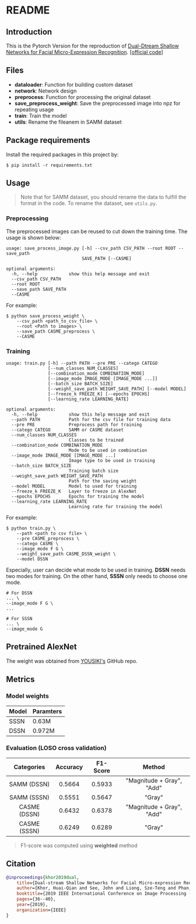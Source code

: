 # README

## Introduction
This is the Pytorch Version for the reproduction of [Dual-Dtream Shallow Networks for Facial Micro-Expression Recognition](https://ieeexplore.ieee.org/document/8802965). [[official code]](https://github.com/IcedDoggie/DSSN-MER)

## Files
* **dataloader**: Function for building custom dataset
* **network**: Network design
* **preprocess**: Function for processing the original dataset
* **save_preprocess_weight**: Save the preprocessed image into npz for repeating usage
* **train**: Train the model
* **utils**: Rename the fileanem in SAMM dataset

## Package requirements
Install the required packages in this project by:
```shell
$ pip install -r requirements.txt
```

## Usage
> Note that for SAMM dataset, you should rename the data to fulfill the format in the code. To rename the dataset, see `utils.py`.
> 
### Preprocessing
The preprocessed images can be reused to cut down the training time. The usage is shown below:
```
usage: save_process_image.py [-h] --csv_path CSV_PATH --root ROOT --save_path
                             SAVE_PATH [--CASME]

optional arguments:
  -h, --help            show this help message and exit
  --csv_path CSV_PATH
  --root ROOT
  --save_path SAVE_PATH
  --CASME
```

For example:
```shell
$ python save_process_weight \
    --csv_path <path_to_csv_file> \
    --root <Path to images> \
    --save_path CASME_preprocess \
    --CASME
```

### Training
```
usage: train.py [-h] --path PATH --pre PRE --catego CATEGO
                [--num_classes NUM_CLASSES]
                [--combination_mode COMBINATION_MODE]
                [--image_mode IMAGE_MODE [IMAGE_MODE ...]]
                [--batch_size BATCH_SIZE]
                [--weight_save_path WEIGHT_SAVE_PATH] [--model MODEL]
                [--freeze_k FREEZE_K] [--epochs EPOCHS]
                [--learning_rate LEARNING_RATE]

optional arguments:
  -h, --help            show this help message and exit
  --path PATH           Path for the csv file for training data
  --pre PRE             Preprocess path for training
  --catego CATEGO       SAMM or CASME dataset
  --num_classes NUM_CLASSES
                        Classes to be trained
  --combination_mode COMBINATION_MODE
                        Mode to be used in combination
  --image_mode IMAGE_MODE [IMAGE_MODE ...]
                        Image type to be used in training
  --batch_size BATCH_SIZE
                        Training batch size
  --weight_save_path WEIGHT_SAVE_PATH
                        Path for the saving weight
  --model MODEL         Model to used for training
  --freeze_k FREEZE_K   Layer to freeze in AlexNet
  --epochs EPOCHS       Epochs for training the model
  --learning_rate LEARNING_RATE
                        Learning rate for training the model
```

For example:
```shell
$ python train.py \
    --path <path to csv file> \
    --pre CASME_preprocess \
    --catego CASME \
    --image_mode F G \
    --weight_save_path CASME_DSSN_weight \
    --model DSSN
```

Especially, user can decide what mode to be used in training. **DSSN** needs two modes for training. On the other hand, **SSSN** only needs to choose one mode.
```
# For DSSN
... \
--image_mode F G \
...

# For SSSN
... \
--image_mode G
```

## Pretrained AlexNet
The weight was obtained from [YOUSIKI's](https://github.com/YOUSIKI/PyTorch-AlexNet) GitHub repo.

## Metrics

### Model weights

| Model | Paramters |
| ----- | --------- |
| SSSN  | 0.63M     |
| DSSN  | 0.972M    |

### Evaluation (LOSO cross validation)
|  Categories  | Accuracy | F1-Score |          Method           |
|:------------:|:--------:|:--------:|:-------------------------:|
| SAMM (DSSN)  |  0.5664  |  0.5933  | "Magnitude + Gray", "Add" |
| SAMM (SSSN)  |  0.5551  |  0.5647  |          "Gray"           |
| CASME (DSSN) |  0.6432  |  0.6378  | "Magnitude + Gray", "Add" |
| CASME (SSSN) |  0.6249  |  0.6289  |          "Gray"           |

> F1-score was computed using **weighted** method


## Citation
```bibtex
@inproceedings{khor2019dual,
    title={Dual-stream Shallow Networks for Facial Micro-expression Recognition},
    author={Khor, Huai-Qian and See, John and Liong, Sze-Teng and Phan, Raphael CW and Lin, Weiyao},
    booktitle={2019 IEEE International Conference on Image Processing (ICIP)},
    pages={36--40},
    year={2019},
    organization={IEEE}
}
```
